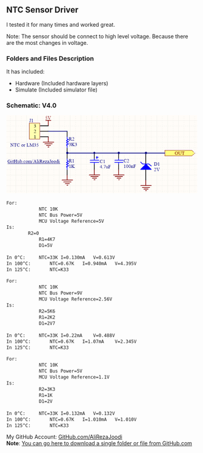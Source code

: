 ##  NTC Sensor Driver
I tested it for many times and worked great.

Note:	The sensor should be connect to high level voltage. Because there are the most changes in voltage.

### Folders and Files Description
It has included:
- Hardware (Included hardware layers)
- Simulate (Included simulator file)

### Schematic: V4.0
![](Hardware/V4.0.png)

```
For: 
	      	NTC 10K
	      	NTC Bus Power=5V
	      	MCU Voltage Reference=5V
Is:
		R2=0
	      	R1=4K7
	      	D1=5V

In 0^C: 	NTC=33K	I=0.130mA	V=0.613V		
In 100^C:       NTC=0.67K	I=0.940mA	V=4.395V	
In 125^C:       NTC=K33
```
```
For: 
	      	NTC 10K
	      	NTC Bus Power=9V
	      	MCU Voltage Reference=2.56V
Is:
	      	R2=5K6
	      	R1=2K2
	      	D1=2V7

In 0^C: 	NTC=33K	I=0.22mA	V=0.488V		
In 100^C:       NTC=0.67K	I=1.07mA	V=2.345V	
In 125^C:       NTC=K33
```
```
For: 
	      	NTC 10K
	      	NTC Bus Power=5V
	      	MCU Voltage Reference=1.1V
Is:
	      	R2=3K3
	      	R1=1K
	      	D1=2V

In 0^C: 	NTC=33K	I=0.132mA	V=0.132V		
In 100^C:       NTC=0.67K	I=1.010mA	V=1.010V	
In 125^C:       NTC=K33
```

My GitHub Account: [GitHub.com/AliRezaJoodi](https://github.com/AliRezaJoodi)  
**Note**: [You can go here to download a single folder or file from GitHub.com](https://minhaskamal.github.io/DownGit/#/home)
